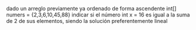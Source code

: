 dado un arreglo previamente ya ordenado de forma ascendente int[] numers = {2,3,6,10,45,88} 
indicar si el número int x = 16 es igual a la suma de 2 de sus elementos, 
siendo la solución preferentemente lineal